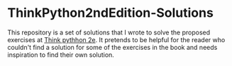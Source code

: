 # ThinkPython2ndEdition-Solutions

This repository is a set of solutions that I wrote to solve the proposed exercises at  [Think pythhon 2e](https://greenteapress.com/wp/think-python-2e/). It pretends to be helpful for the reader who couldn't find a solution for some of the exercises in the book and needs inspiration to find their own solution.
